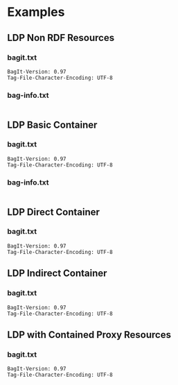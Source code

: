 # Examples

## LDP Non RDF Resources
### bagit.txt
```
BagIt-Version: 0.97
Tag-File-Character-Encoding: UTF-8
```

### bag-info.txt
```

```

## LDP Basic Container
### bagit.txt
```
BagIt-Version: 0.97
Tag-File-Character-Encoding: UTF-8
```

### bag-info.txt
```

```

## LDP Direct Container
### bagit.txt
```
BagIt-Version: 0.97
Tag-File-Character-Encoding: UTF-8
```

## LDP Indirect Container
### bagit.txt
```
BagIt-Version: 0.97
Tag-File-Character-Encoding: UTF-8
```

## LDP with Contained Proxy Resources
### bagit.txt
```
BagIt-Version: 0.97
Tag-File-Character-Encoding: UTF-8
```
